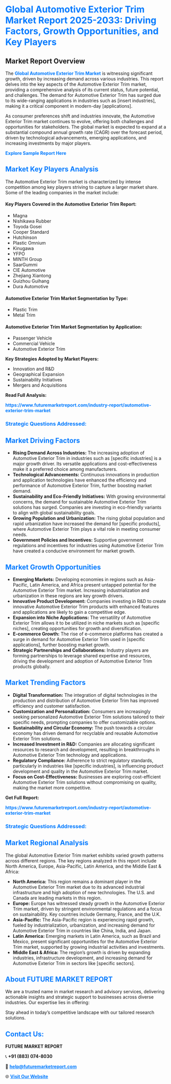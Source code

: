 <h1 style="color: #007BFF;">Global Automotive Exterior Trim Market Report 2025-2033: Driving Factors, Growth Opportunities, and Key Players</h1>

<section id="overview">
<h2>Market Report Overview</h2>
<p>The <a href="https://www.futuremarketreport.com/industry-report/automotive-exterior-trim-market" style="color: #007BFF; text-decoration: none;"><strong>Global Automotive Exterior Trim Market</strong></a> is witnessing significant growth, driven by increasing demand across various industries. This report delves into the key aspects of the Automotive Exterior Trim market, providing a comprehensive analysis of its current status, future potential, and challenges. The demand for Automotive Exterior Trim has surged due to its wide-ranging applications in industries such as [insert industries], making it a critical component in modern-day [applications].</p>
<p>As consumer preferences shift and industries innovate, the Automotive Exterior Trim market continues to evolve, offering both challenges and opportunities for stakeholders. The global market is expected to expand at a substantial compound annual growth rate (CAGR) over the forecast period, driven by technological advancements, emerging applications, and increasing investments by major players.</p>
</section>

<section id="overview">
<p><a href="https://www.futuremarketreport.com/request-sample/reportId=126557" style="color: #007BFF; text-decoration: none;"><strong>Explore Sample Report Here</strong></a></p>
</section>

<section id="key-players">
<h2 style="color: #007BFF;">Market Key Players Analysis</h2>
<p>The Automotive Exterior Trim market is characterized by intense competition among key players striving to capture a larger market share. Some of the leading companies in the market include:</p>
<h4>Key Players Covered in the Automotive Exterior Trim Report:</h4>
<ul><li>Magna</li><li>Nishikawa Rubber</li><li>Toyoda Gosei</li><li>Cooper Standard</li><li>Hutchinson</li><li>Plastic Omnium</li><li>Kinugawa</li><li>YFPO</li><li>MINTH Group</li><li>SaarGummi</li><li>CIE Automotive</li><li>Zhejiang Xiantong</li><li>Guizhou Guihang</li><li>Dura Automotive</li></ul>
<h4>Automotive Exterior Trim Market Segmentation by Type:</h4>
<ul><li>Plastic Trim</li><li>Metal Trim</li></ul>

<h4>Automotive Exterior Trim Market Segmentation by Application:</h4>
<ul><li>Passenger Vehicle</li><li>Commercial Vehicle</li><li>Automotive Exterior Trim</li></ul>
<p><strong>Key Strategies Adopted by Market Players:</strong></p>
<ul>
<li>Innovation and R&D</li>
<li>Geographical Expansion</li>
<li>Sustainability Initiatives</li>
<li>Mergers and Acquisitions</li>
</ul>
</section>

<section>
<p><strong>Read Full Analysis: </strong></p><a href="https://www.futuremarketreport.com/industry-report/automotive-exterior-trim-market" style="color: #007BFF; text-decoration: none;"><strong>https://www.futuremarketreport.com/industry-report/automotive-exterior-trim-market</strong></a>
<h3 style="color: #007BFF;">Strategic Questions Addressed:</h3>
</section>

<section id="driving-factors">
<h2 style="color: #007BFF;">Market Driving Factors</h2>
<ul>
<li><strong>Rising Demand Across Industries:</strong> The increasing adoption of Automotive Exterior Trim in industries such as [specific industries] is a major growth driver. Its versatile applications and cost-effectiveness make it a preferred choice among manufacturers.</li>
<li><strong>Technological Advancements:</strong> Continuous innovations in production and application technologies have enhanced the efficiency and performance of Automotive Exterior Trim, further boosting market demand.</li>
<li><strong>Sustainability and Eco-Friendly Initiatives:</strong> With growing environmental concerns, the demand for sustainable Automotive Exterior Trim solutions has surged. Companies are investing in eco-friendly variants to align with global sustainability goals.</li>
<li><strong>Growing Population and Urbanization:</strong> The rising global population and rapid urbanization have increased the demand for [specific products], where Automotive Exterior Trim plays a vital role in meeting consumer needs.</li>
<li><strong>Government Policies and Incentives:</strong> Supportive government regulations and incentives for industries using Automotive Exterior Trim have created a conducive environment for market growth.</li>
</ul>
</section>

<section id="growth-opportunities">
<h2 style="color: #007BFF;">Market Growth Opportunities</h2>
<ul>
<li><strong>Emerging Markets:</strong> Developing economies in regions such as Asia-Pacific, Latin America, and Africa present untapped potential for the Automotive Exterior Trim market. Increasing industrialization and urbanization in these regions are key growth drivers.</li>
<li><strong>Innovative Product Development:</strong> Companies investing in R&D to create innovative Automotive Exterior Trim products with enhanced features and applications are likely to gain a competitive edge.</li>
<li><strong>Expansion into Niche Applications:</strong> The versatility of Automotive Exterior Trim allows it to be utilized in niche markets such as [specific niches], creating opportunities for growth and diversification.</li>
<li><strong>E-commerce Growth:</strong> The rise of e-commerce platforms has created a surge in demand for Automotive Exterior Trim used in [specific applications], further boosting market growth.</li>
<li><strong>Strategic Partnerships and Collaborations:</strong> Industry players are forming partnerships to leverage shared expertise and resources, driving the development and adoption of Automotive Exterior Trim products globally.</li>
</ul>
</section>

<section id="trending-factors">
<h2 style="color: #007BFF;">Market Trending Factors</h2>
<ul>
<li><strong>Digital Transformation:</strong> The integration of digital technologies in the production and distribution of Automotive Exterior Trim has improved efficiency and customer satisfaction.</li>
<li><strong>Customization and Personalization:</strong> Consumers are increasingly seeking personalized Automotive Exterior Trim solutions tailored to their specific needs, prompting companies to offer customizable options.</li>
<li><strong>Sustainability and Circular Economy:</strong> The push towards a circular economy has driven demand for recyclable and reusable Automotive Exterior Trim solutions.</li>
<li><strong>Increased Investment in R&D:</strong> Companies are allocating significant resources to research and development, resulting in breakthroughs in Automotive Exterior Trim technology and applications.</li>
<li><strong>Regulatory Compliance:</strong> Adherence to strict regulatory standards, particularly in industries like [specific industries], is influencing product development and quality in the Automotive Exterior Trim market.</li>
<li><strong>Focus on Cost-Effectiveness:</strong> Businesses are exploring cost-efficient Automotive Exterior Trim solutions without compromising on quality, making the market more competitive.</li>
</ul>
</section>

<section>
<p><strong>Get Full Report: </strong></p><a href="https://www.futuremarketreport.com/industry-report/automotive-exterior-trim-market" style="color: #007BFF; text-decoration: none;"><strong>https://www.futuremarketreport.com/industry-report/automotive-exterior-trim-market</strong></a>
<h3 style="color: #007BFF;">Strategic Questions Addressed:</h3>
</section>


<section id="regional-analysis">
<h2 style="color: #007BFF;">Market Regional Analysis</h2>
<p>The global Automotive Exterior Trim market exhibits varied growth patterns across different regions. The key regions analyzed in this report include North America, Europe, Asia-Pacific, Latin America, and the Middle East & Africa:</p>
<ul>
<li><strong>North America:</strong> This region remains a dominant player in the Automotive Exterior Trim market due to its advanced industrial infrastructure and high adoption of new technologies. The U.S. and Canada are leading markets in this region.</li>
<li><strong>Europe:</strong> Europe has witnessed steady growth in the Automotive Exterior Trim market, driven by stringent environmental regulations and a focus on sustainability. Key countries include Germany, France, and the U.K.</li>
<li><strong>Asia-Pacific:</strong> The Asia-Pacific region is experiencing rapid growth, fueled by industrialization, urbanization, and increasing demand for Automotive Exterior Trim in countries like China, India, and Japan.</li>
<li><strong>Latin America:</strong> Emerging markets in Latin America, such as Brazil and Mexico, present significant opportunities for the Automotive Exterior Trim market, supported by growing industrial activities and investments.</li>
<li><strong>Middle East & Africa:</strong> The region’s growth is driven by expanding industries, infrastructure development, and increasing demand for Automotive Exterior Trim in sectors like [specific sectors].</li>
</ul>
</section>

<footer>
<h2 style="color: #007BFF;">About FUTURE MARKET REPORT</h2>
<p>We are a trusted name in market research and advisory services, delivering actionable insights and strategic support to businesses across diverse industries. Our expertise lies in offering:</p>

<p>Stay ahead in today’s competitive landscape with our tailored research solutions.</p>

<h2 style="color: #007BFF;">Contact Us:</h2>
<p><strong>FUTURE MARKET REPORT</strong></p>
<p>📞 <strong>+91 (883) 074-8030</strong></p>
<p>📧 <strong><a href="mailto:help@futuremarketreport.com" style="color: #007BFF;">help@futuremarketreport.com</a></strong></p>
<p>🌐 <strong><a href="https://www.futuremarketreport.com/" style="color: #007BFF;">Visit Our Website</a></strong></p>
</footer>